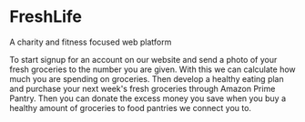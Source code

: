 # FreshLife
A charity and fitness focused web platform

To start signup for an account on our website and send a photo of your fresh groceries to the number you are given. With this we can calculate how much you are spending on groceries. Then develop a healthy eating plan and purchase your next week's fresh groceries through Amazon Prime Pantry. Then you can donate the excess money you save when you buy a healthy amount of groceries to food pantries we connect you to.
